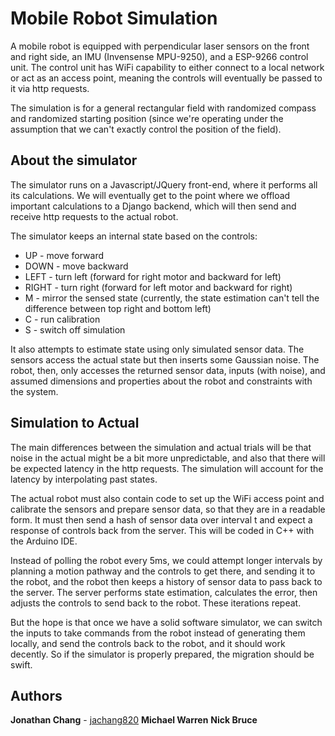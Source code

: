# Mobile Robot Simulation

A mobile robot is equipped with perpendicular laser sensors on the front and right side, an IMU (Invensense MPU-9250), and a ESP-9266 control unit. The control unit has WiFi capability to either connect to a local network or act as an access point, meaning the controls will eventually be passed to it via http requests.

The simulation is for a general rectangular field with randomized compass and randomized starting position (since we're operating under the assumption that we can't exactly control the position of the field). 

## About the simulator

The simulator runs on a Javascript/JQuery front-end, where it performs all its calculations. We will eventually get to the point where we offload important calculations to a Django backend, which will then send and receive http requests to the actual robot.

The simulator keeps an internal state based on the controls:
* UP - move forward
* DOWN - move backward
* LEFT - turn left (forward for right motor and backward for left)
* RIGHT - turn right (forward for left motor and backward for right)
* M - mirror the sensed state (currently, the state estimation can't tell the difference between top right and bottom left)
* C - run calibration
* S - switch off simulation

It also attempts to estimate state using only simulated sensor data. The sensors access the actual state but then inserts some Gaussian noise. The robot, then, only accesses the returned sensor data, inputs (with noise), and assumed dimensions and properties about the robot and constraints with the system.

## Simulation to Actual

The main differences between the simulation and actual trials will be that noise in the actual might be a bit more unpredictable, and also that there will be expected latency in the http requests. The simulation will account for the latency by interpolating past states.

The actual robot must also contain code to set up the WiFi access point and calibrate the sensors and prepare sensor data, so that they are in a readable form. It must then send a hash of sensor data over interval t and expect a response of controls back from the server. This will be coded in C++ with the Arduino IDE.

Instead of polling the robot every 5ms, we could attempt longer intervals by planning a motion pathway and the controls to get there, and sending it to the robot, and the robot then keeps a history of sensor data to pass back to the server. The server performs state estimation, calculates the error, then adjusts the controls to send back to the robot. These iterations repeat. 

But the hope is that once we have a solid software simulator, we can switch the inputs to take commands from the robot instead of generating them locally, and send the controls back to the robot, and it should work decently. So if the simulator is properly prepared, the migration should be swift.

## Authors
**Jonathan Chang** - [jachang820](https://github.com/jachang820)
**Michael Warren**
**Nick Bruce**